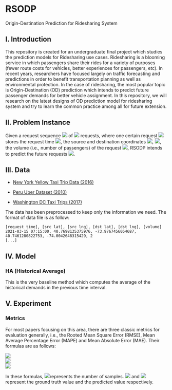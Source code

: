 # RSODP
Origin-Destination Prediction for Ridesharing System



## I. Introduction

This repository is created for an undergraduate final project which studies the prediction models for Ridesharing use cases. Ridesharing is a blooming service in which passengers share their rides for a variety of purposes (fewer route costs for vehicles, better experiences for passengers, etc). In recent years, researchers have focused largely on traffic forecasting and predictions in order to benefit transportation planning as well as environmental protection. In the case of ridesharing, the most popular topic is Origin-Destination (OD) prediction which intends to predict future passenger demands for better vehicle assignment. In this repository, we will research on the latest designs of OD prediction model for ridesharing system and try to learn the common practice among all for future extension.



## II. Problem Instance

Given a request sequence <img src="https://render.githubusercontent.com/render/math?math=R = [r_0, r_1, \dots, r_{n - 1}]"> of <img src="https://render.githubusercontent.com/render/math?math=n"> requests, where one certain request <img src="https://render.githubusercontent.com/render/math?math=r_i = (t_{r_i}, v_{s_i}, v_{d_i}, n_i)"> stores the request time <img src="https://render.githubusercontent.com/render/math?math=t_{r_i}">, the source and destination coordinates <img src="https://render.githubusercontent.com/render/math?math=v_{s_i} = (lat_{s_i}, lng_{s_i})">, <img src="https://render.githubusercontent.com/render/math?math=v_{d_i} = (lat_{d_i}, lng_{d_i})">, the volume (i.e., number of passengers) of the request <img src="https://render.githubusercontent.com/render/math?math=n_i">, RSODP intends to predict the future requests <img src="https://render.githubusercontent.com/render/math?math=\hat{R}">.



## III. Data

-   [New York Yellow Taxi Trip Data (2016)](https://www.kaggle.com/vishnurapps/newyork-taxi-demand)

-   [Peru Uber Dataset (2010)](https://www.kaggle.com/marcusrb/uber-peru-dataset)
-   [Washington DC Taxi Trips (2017)](https://www.kaggle.com/bvc5283/dc-taxi-trips)

The data has been preprocessed to keep only the information we need. The format of data file is as follow:

```pseudocode
[request time], [src lat], [src lng], [dst lat], [dst lng], [volume]
2021-03-15 07:15:00, 40.7698135375976, -73.9767456054687, 40.7461280822753, -74.0042648315429, 2
[...]
```



## IV. Model

### HA (Historical Average)

This is the very baseline method which computes the average of the historical demands in the previous time interval.



## V. Experiment

### Metrics

For most papers focusing on this area, there are three classic metrics for evaluation generally, i.e., the Rooted Mean Square Error (RMSE), Mean Average Percentage Error (MAPE) and Mean Absolute Error (MAE). Their formulas are as follows:

<img style="display: block;margin: auto;" src="https://render.githubusercontent.com/render/math?math=RMSE = \sqrt{\frac{1}{z}\sum_{i=1}^{z}(y_i - \hat{y}_i)^2}">

<img style="display: block;margin: auto;" src="https://render.githubusercontent.com/render/math?math=MAPE = \sqrt{\frac{1}{z}\sum_{i=1}^{z}\frac{|y_i - \hat{y}_i|}{y_i}}">

<img style="display: block;margin: auto;" src="https://render.githubusercontent.com/render/math?math=MAE = \frac{1}{z}\sum_{i=1}^{z}|y_i - \hat{y}_i|">

In these formulas, <img src="https://render.githubusercontent.com/render/math?math=z">represents the number of samples. <img src="https://render.githubusercontent.com/render/math?math=y_i"> and <img src="https://render.githubusercontent.com/render/math?math=\hat{y}_i"> represent the ground truth value and the predicted value respectively.

